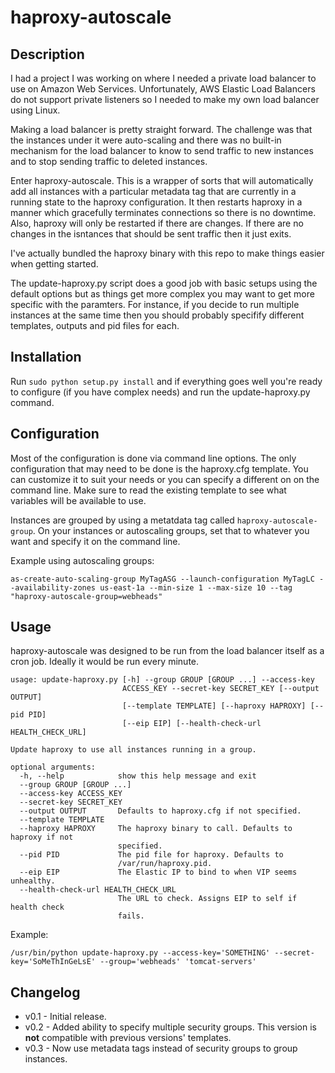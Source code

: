 # haproxy-autoscale #

## Description ##
I had a project I was working on where I needed a private load balancer to use
on Amazon Web Services. Unfortunately, AWS Elastic Load Balancers do not
support private listeners so I needed to make my own load balancer using
Linux.

Making a load balancer is pretty straight forward. The challenge was that the
instances under it were auto-scaling and there was no built-in mechanism for
the load balancer to know to send traffic to new instances and to stop sending
traffic to deleted instances.

Enter haproxy-autoscale. This is a wrapper of sorts that will automatically add
all instances with a particular metadata tag that are currently in a running
state to the haproxy configuration. It then restarts haproxy in a manner which
gracefully terminates connections so there is no downtime. Also, haproxy will
only be restarted if there are changes. If there are no changes in the isntances
that should be sent traffic then it just exits.

I've actually bundled the haproxy binary with this repo to make things easier
when getting started.

The update-haproxy.py script does a good job with basic setups using the
default options but as things get more complex you may want to get more
specific with the paramters. For instance, if you decide to run multiple
instances at the same time then you should probably specifify different
templates, outputs and pid files for each.

## Installation ##
Run `sudo python setup.py install` and if everything goes well you're ready to
configure (if you have complex needs) and run the update-haproxy.py command.

## Configuration ##
Most of the configuration is done via command line options. The only
configuration that may need to be done is the haproxy.cfg template. You can
customize it to suit your needs or you can specify a different on on the
command line. Make sure to read the existing template to see what variables
will be available to use.

Instances are grouped by using a metatdata tag called
`haproxy-autoscale-group`. On your instances or autoscaling groups, set that to
whatever you want and specify it on the command line.

Example using autoscaling groups:

    as-create-auto-scaling-group MyTagASG --launch-configuration MyTagLC --availability-zones us-east-1a --min-size 1 --max-size 10 --tag "haproxy-autoscale-group=webheads"

## Usage ##
haproxy-autoscale was designed to be run from the load balancer itself as a cron
job. Ideally it would be run every minute.

    usage: update-haproxy.py [-h] --group GROUP [GROUP ...] --access-key
                             ACCESS_KEY --secret-key SECRET_KEY [--output OUTPUT]
                             [--template TEMPLATE] [--haproxy HAPROXY] [--pid PID]
                             [--eip EIP] [--health-check-url HEALTH_CHECK_URL]

    Update haproxy to use all instances running in a group.
    
    optional arguments:
      -h, --help            show this help message and exit
      --group GROUP [GROUP ...]
      --access-key ACCESS_KEY
      --secret-key SECRET_KEY
      --output OUTPUT       Defaults to haproxy.cfg if not specified.
      --template TEMPLATE
      --haproxy HAPROXY     The haproxy binary to call. Defaults to haproxy if not
                            specified.
      --pid PID             The pid file for haproxy. Defaults to
                            /var/run/haproxy.pid.
      --eip EIP             The Elastic IP to bind to when VIP seems unhealthy.
      --health-check-url HEALTH_CHECK_URL
                            The URL to check. Assigns EIP to self if health check
                            fails.

Example:

    /usr/bin/python update-haproxy.py --access-key='SOMETHING' --secret-key='SoMeThInGeLsE' --group='webheads' 'tomcat-servers'

## Changelog ##
* v0.1 - Initial release.
* v0.2 - Added ability to specify multiple security groups. This version is
       **not** compatible with previous versions' templates.
* v0.3 - Now use metadata tags instead of security groups to group instances.
